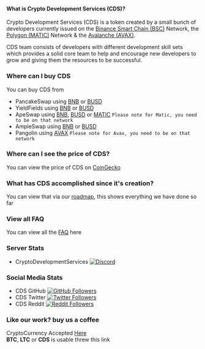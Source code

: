 #### What is Crypto Development Services (CDS)? 

Crypto Development Services (CDS) is a token created by a small bunch of developers currently issued on the [Binance Smart Chain (BSC)](https://cryptodevelopmentservices.github.io/CDS_MetaMask_Connector/) Network, the [Polygon (MATIC)](https://cryptodevelopmentservices.github.io/CDS_MetaMask_Connector_MATIC/) Network & the [Avalanche (AVAX)](https://cryptodevelopmentservices.github.io/CDS_MetaMask_Connector_AVAX/).

CDS team consists of developers with different development skill sets which provides a solid core team to help and encourage new developers to grow and giving them the resources to be successful.

### Where can I buy CDS
You can buy CDS from 
* PancakeSwap using [BNB](https://pancakeswap.finance/swap?inputCurrency=0xbb4cdb9cbd36b01bd1cbaebf2de08d9173bc095c&outputCurrency=0x23f07a1c03e7c6d0c88e0e05e79b6e3511073fd5) or [BUSD](https://pancakeswap.finance/swap?inputCurrency=0xe9e7cea3dedca5984780bafc599bd69add087d56&outputCurrency=0x23f07a1c03e7c6d0c88e0e05e79b6e3511073fd5)
* YieldFields using [BNB](https://yieldfields.finance/swap?inputCurrency=0xbb4cdb9cbd36b01bd1cbaebf2de08d9173bc095c&outputCurrency=0x23f07a1c03e7c6d0c88e0e05e79b6e3511073fd5) or [BUSD](https://yieldfields.finance/swap?inputCurrency=0xe9e7cea3dedca5984780bafc599bd69add087d56&outputCurrency=0x23f07a1c03e7c6d0c88e0e05e79b6e3511073fd5)
* ApeSwap using [BNB](https://apeswap.finance/swap?inputCurrency=0xbb4cdb9cbd36b01bd1cbaebf2de08d9173bc095c&outputCurrency=0x23f07a1c03e7c6d0c88e0e05e79b6e3511073fd5), [BUSD](https://apeswap.finance/swap?inputCurrency=0xe9e7cea3dedca5984780bafc599bd69add087d56&outputCurrency=0x23f07a1c03e7c6d0c88e0e05e79b6e3511073fd5) or [MATIC](https://apeswap.finance/swap?outputCurrency=0x23f07a1c03e7c6d0c88e0e05e79b6e3511073fd5) `Please note for Matic, you need to be on that network` 
* AmpleSwap using [BNB](https://ampleswap.com/swap?inputCurrency=0xbb4cdb9cbd36b01bd1cbaebf2de08d9173bc095c&outputCurrency=0x23f07a1c03e7c6d0c88e0e05e79b6e3511073fd5) or [BUSD](https://ampleswap.com/swap?inputCurrency=0xe9e7cea3dedca5984780bafc599bd69add087d56&outputCurrency=0x23f07a1c03e7c6d0c88e0e05e79b6e3511073fd5)
* Pangolin using [AVAX](https://app.pangolin.exchange/#/swap?outputCurrency=0x23f07a1c03e7c6d0c88e0e05e79b6e3511073fd5) `Please note for Avax, you need to be on that network` 

### Where can I see the price of CDS?
You can view the price of CDS on [CoinGecko](https://www.coingecko.com/en/coins/crypto-development-services)

### What has CDS accomplished since it's creation?
You can view that via our [roadmap](https://www.cryptodevservices.com/roadmap.html), this shows everything we have done so far

### View all FAQ
You can view all the [FAQ](https://www.cryptodevservices.com/faq.html) here

### Server Stats
* CryptoDevelopmentServices [![Discord](https://img.shields.io/discord/820375466271178762)](https://discord.gg/xUZNT9Zzcp)

### Social Media Stats
* CDS GitHub [![GitHub Followers](https://img.shields.io/github/followers/CryptoDevelopmentServices?style=social)](https://github.com/CryptoDevelopmentServices)
* CDS Twitter [![Twitter Followers](https://img.shields.io/twitter/follow/CryptoDevelopm3?style=social)](https://twitter.com/CryptoDevelopm3)
* CDS Reddit [![Reddit Followers](https://img.shields.io/reddit/subreddit-subscribers/CryptoDevelopment_CDS?style=social)](https://www.reddit.com/r/CryptoDevelopment_CDS)


### Like our work? buy us a coffee
CryptoCurrency Accepted [Here](https://cryptocurrencycheckout.com/donate/PQQBaSL7u1)  
**__BTC__**, **__LTC__** or **__CDS__** is usable threw this link

